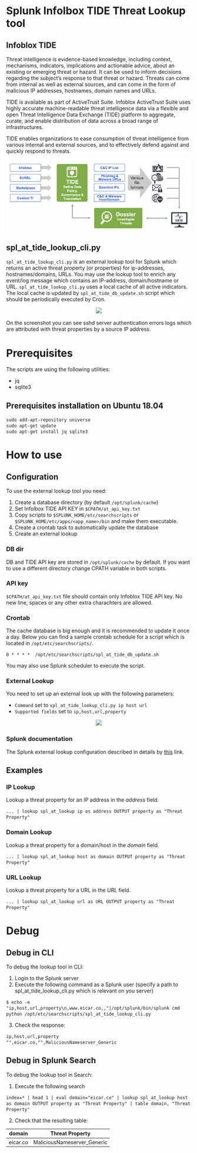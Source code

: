 # Splunk Infolbox TIDE Threat Lookup tool
## Infoblox TIDE
Threat intelligence is evidence-based knowledge, including context, mechanisms, indicators, implications and actionable advice, about an existing
or emerging threat or hazard. It can be used to inform decisions regarding the subject’s response to that threat or hazard. Threats can come from
internal as well as external sources, and can come in the form of malicious IP addresses, hostnames, domain names and URLs.

TIDE is available as part of ActiveTrust Suite. Infoblox ActiveTrust Suite uses highly accurate machine-readable threat intelligence data via a
flexible and open Threat Intelligence Data Exchange (TIDE) platform to aggregate, curate, and enable distribution of data across a broad range of
infrastructures.

TIDE enables organizations to ease consumption of threat intelligence from various internal and external sources, and to effectively defend
against and quickly respond to threats.

<p align="center"><img src="https://github.com/Homas/Splunk_AT_Lookup/blob/master/img/TIDE.png"></p>

## spl_at_tide_lookup_cli.py
```spl_at_tide_lookup_cli.py``` is an external lookup tool for Splunk which returns an active threat property (or properties) for ip-addresses, hostnames/domains, URLs.
You may use the lookup tool to enrich any event/log message which contains an IP-address, domain/hostname or URL. 
```spl_at_tide_lookup_cli.py``` uses a local cache of all active indicators. The local cache is updated by ```spl_at_tide_db_update.sh``` script which should be periodically executed by Cron.   
<p align="center"><img src="https://github.com/Homas/Splunk_AT_Lookup/blob/master/img/event_enrichment.png"></p>
On the screenshot you can see sshd server authentication errors logs which are attributed with threat properties by a source IP address.

# Prerequisites 
The scripts are using the following utilities:
* jq
* sqlite3

## Prerequisites installation on Ubuntu 18.04
```
sudo add-apt-repository universe
sudo apt-get update
sudo apt-get install jq sqlite3
```

# How to use
## Configuration
To use the external lookup tool you need:
1. Create a database directory (by default ```/opt/splunk/cache```)
2. Set Infolbox TIDE API KEY in ```$CPATH/at_api_key.txt```
3. Copy scripts to ```$SPLUNK_HOME/etc/searchscripts``` or ```$SPLUNK_HOME/etc/apps/<app_name>/bin``` and make them executable.
4. Create a crontab task to automatically update the database
5. Create an external lookup 

### DB dir
DB and TIDE API key are stored in ```/opt/splunk/cache``` by default. If you want to use a different directory change CPATH variable in both scripts.
### API key
```$CPATH/at_api_key.txt``` file should contain only Infoblox TIDE API key. No new line, spaces or any other extra charachters are allowed.
### Crontab
The cache database is big enough and it is recommended to update it once a day.
Below you can find a sample crontab schedule for a script which is located in ```/opt/etc/searchscripts/```. 
```
0 * * * *  /opt/etc/searchscripts/spl_at_tide_db_update.sh
```
You may also use Splunk scheduler to execute the script.
### External Lookup
You need to set up an external look up with the following parameters:
- ```Command``` set to ```spl_at_tide_lookup_cli.py ip host url```
- ```Supported fields``` set to ```ip,host,url,property```
<p align="center"><img src="https://github.com/Homas/Splunk_AT_Lookup/blob/master/img/spl_external_lookup.png"></p>

### Splunk documentation
The Splunk external lookup configuration described in details by [this](https://docs.splunk.com/Documentation/Splunk/7.2.0/Knowledge/DefineanexternallookupinSplunkWeb) link.
## Examples
### IP Lookup
Lookup a threat property for an IP address in the *address* field.
```
... | lookup spl_at_lookup ip as address OUTPUT property as "Threat Property"
```
### Domain Lookup
Lookup a threat property for a domain/host in the *domain* field.
```
... | lookup spl_at_lookup host as domain OUTPUT property as "Threat Property"
```
### URL Lookup
Lookup a threat property for a URL in the *URL* field.
```
... | lookup spl_at_lookup url as URL OUTPUT property as "Threat Property"
```
# Debug
## Debug in CLI
To debug the lookup tool in CLI:
1. Login to the Splunk server
2. Execute the following command as a Splunk user (specify a path to spl_at_tide_lookup_cli.py which is relevant on you server)
```
$ echo -e "ip,host,url,property\n,www.eicar.co,,"|/opt/splunk/bin/splunk cmd python /opt/etc/searchscripts/spl_at_tide_lookup_cli.py
```
3. Check the response:
```
ip,host,url,property
"",eicar.co,"",MaliciousNameserver_Generic
```
## Debug in Splunk Search
To debug the lookup tool in Search:
1. Execute the following search 
```
index=* | head 1 | eval domain="eicar.co" | lookup spl_at_lookup host as domain OUTPUT property as "Threat Property" | table domain, "Threat Property"
```
2. Check that the resulting table:

| domain  | Threat Property |
| ------- | ---------------------------- |
| eicar.co | MaliciousNameserver_Generic |
